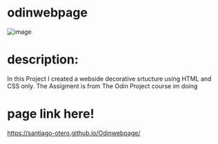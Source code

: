 # odinwebpage
![image](https://github.com/santiago-otero/Odinwebpage/assets/142631458/960d0c00-d4e1-4bdb-bc62-2d49a95fb30b)

# description:
In this Project I created a webside decorative srtucture using HTML and CSS only. 
The Assigment is from The Odin Project course im doing 

# page link here! 
https://santiago-otero.github.io/Odinwebpage/
